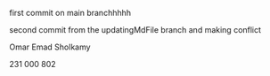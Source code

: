 first commit on main branchhhhh

second commit from the updatingMdFile branch and making conflict 


Omar Emad Sholkamy 

231 000 802 